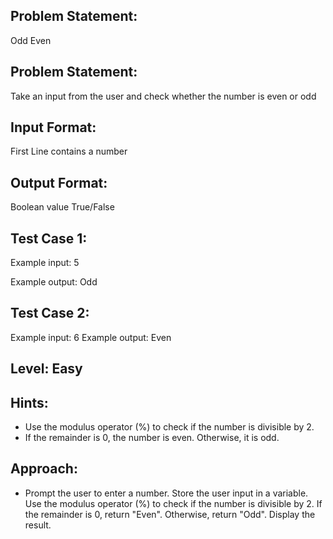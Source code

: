 ## Problem Statement:
Odd Even

## Problem Statement:
Take an input from the user and check whether 
the number is even or odd


## Input Format:
First Line contains a number

## Output Format:
Boolean value True/False

## Test Case 1:
Example input:
5

Example output:
Odd

## Test Case 2:
Example input:
6 
Example output:
Even

## Level: Easy

## Hints:
- Use the modulus operator (%) to check if the
number is divisible by 2.
- If the remainder is 0, the number is even. 
Otherwise, it is odd.

## Approach:
- Prompt the user to enter a number.
Store the user input in a variable.
Use the modulus operator (%) to check if the number is divisible by 2.
If the remainder is 0, return "Even". Otherwise, return "Odd".
Display the result.
